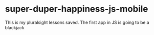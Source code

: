 # super-duper-happiness-js-mobile
This is my pluralsight lessons saved. The first app in JS is going to be a blackjack
